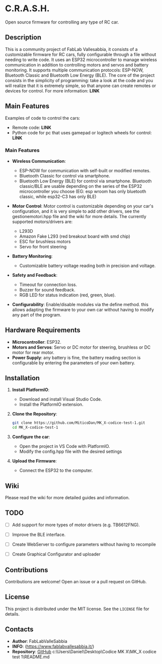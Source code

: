 # C.R.A.S.H.

Open source firmware for controlling any type of RC car.

## Description

This is a community project of FabLab Vallesabbia, it consists of a customizable firmware for RC cars, fully configurable through a file without needing to write code. It uses an ESP32 microcontroller to manage wireless communication in addition to controlling motors and servos and battery monitoring. It supports multiple communication protocols: ESP-NOW, Bluetooth Classic and Bluetooth Low Energy (BLE).
The core of the project consists in the simplicity of programming: take a look at the code and you will realize that it is extremely simple, so that anyone can create remotes or devices for control.
For more information: **LINK**

## Main Features
  Examples of code to control the cars:
  - Remote code: **LINK**
  - Python code for pc that uses gamepad or logitech wheels for control: **LINK**

### Main Features

- **Wireless Communication**:
  - ESP-NOW for communication with self-built or modified remotes.
  - Bluetooth Classic for control via smartphone.
  - Bluetooth Low Energy (BLE) for control via smartphone.
  Bluetooth classic/BLE are usable depending on the series of the ESP32 microcontroller you choose (EG: esp wroom has only bluetooth classic, while esp32-C3 has only BLE)

- **Motor Control**:
Motor control is customizable depending on your car's configuration, and it is very simple to add other drivers, see the gestionemotori.hpp file and the wiki for more details.
The currently supported motors/drivers are:
  - L293D
  - Amazon Fake L293 (red breakout board with smd chip)
  - ESC for brushless motors
  - Servo for front steering

- **Battery Monitoring**:
  - Customizable battery voltage reading both in precision and voltage.

- **Safety and Feedback**:
  - Timeout for connection loss.
  - Buzzer for sound feedback.
  - RGB LED for status indication (red, green, blue).

- **Configurability**:
Enable/disable modules via the define method. this allows adapting the firmware to your own car without having to modify any part of the program.

## Hardware Requirements

- **Microcontroller**: ESP32.
- **Motors and Servos**: Servo or DC motor for steering, brushless or DC motor for rear motor.
- **Power Supply**: any battery is fine, the battery reading section is configurable by entering the parameters of your own battery.

## Installation

1. **Install PlatformIO**:
   - Download and install Visual Studio Code.
   - Install the PlatformIO extension.

2. **Clone the Repository**:
   ```bash
   git clone https://github.com/MiticoDan/MK_X-codice-test-1.git
   cd MK_X-codice-test-1
   ```

3. **Configure the car**:
   - Open the project in VS Code with PlatformIO.
   - Modify the config.hpp file with the desired settings

4. **Upload the Firmware**:
   - Connect the ESP32 to the computer.


## Wiki
  Please read the wiki for more detailed guides and information.

## TODO
- [ ] Add support for more types of motor drivers (e.g. TB6612FNG).
- [ ] Improve the BLE interface.
- [ ] Create WebServer to configure parameters without having to recompile
- [ ] Create Graphical Configurator and uploader



## Contributions

Contributions are welcome! Open an issue or a pull request on GitHub.

## License

This project is distributed under the MIT license. See the `LICENSE` file for details.

## Contacts
- **Author**: FabLabValleSabbia
- **INFO**: (https://www.fablabvallesabbia.it/)
- **Repository**: [GitHub](https://github.com/MiticoDan/MK_X-codice-test-1)</content>
<parameter name="filePath">c:\Users\Daniel\Desktop\Codice MK X\MK_X codice test 1\README.md
